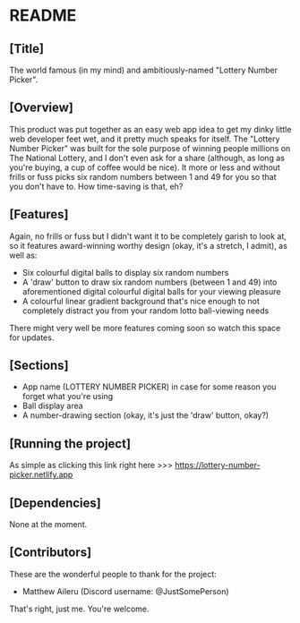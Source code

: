 # README

## [Title]

The world famous (in my mind) and ambitiously-named "Lottery Number Picker".

## [Overview]

This product was put together as an easy web app idea to get my dinky little web developer feet wet, and it pretty much speaks for itself. The "Lottery Number Picker" was built for the sole purpose of winning people millions on The National Lottery, and I don't even ask for a share (although, as long as you're buying, a cup of coffee would be nice). It more or less and without frills or fuss picks six random numbers between 1 and 49 for you so that you don't have to. How time-saving is that, eh?

## [Features]

Again, no frills or fuss but I didn't want it to be completely garish to look at, so it features award-winning worthy design (okay, it's a stretch, I admit), as well as:

- Six colourful digital balls to display six random numbers
- A 'draw' button to draw six random numbers (between 1 and 49) into aforementioned digital colourful digital balls for your viewing pleasure
- A colourful linear gradient background that's nice enough to not completely distract you from your random lotto ball-viewing needs

There might very well be more features coming soon so watch this space for updates.

## [Sections]

- App name (LOTTERY NUMBER PICKER) in case for some reason you forget what you're using
- Ball display area
- A number-drawing section (okay, it's just the 'draw' button, okay?)

## [Running the project]

As simple as clicking this link right here >>> https://lottery-number-picker.netlify.app

## [Dependencies]

None at the moment.

## [Contributors]

These are the wonderful people to thank for the project:

- Matthew Aileru (Discord username: @JustSomePerson)

That's right, just me. You're welcome.
